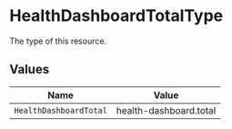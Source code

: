 # HealthDashboardTotalType

The type of this resource.


## Values

| Name                   | Value                  |
| ---------------------- | ---------------------- |
| `HealthDashboardTotal` | health-dashboard.total |